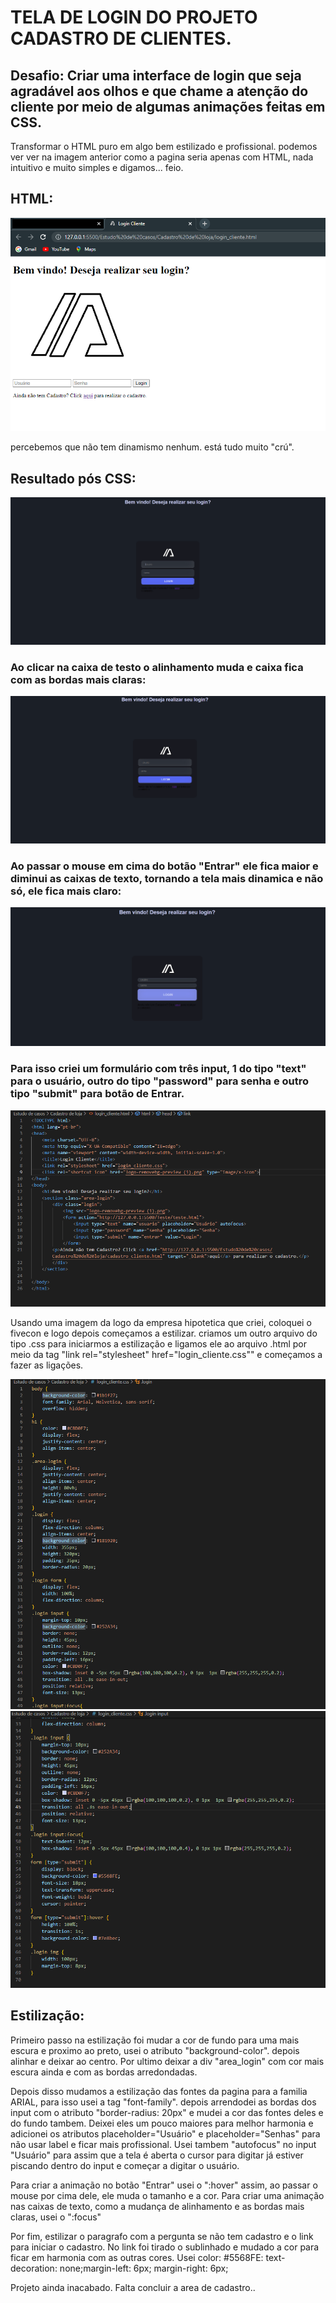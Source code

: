 <h1> TELA DE LOGIN DO PROJETO CADASTRO DE CLIENTES.</h1>
<h2> Desafio: Criar uma interface de login que seja agradável aos olhos e que chame a atenção do cliente por meio de algumas animações feitas em CSS.</h2>

<p>Transformar o HTML puro em algo bem estilizado e profissional. podemos ver ver na imagem anterior como a pagina seria apenas com HTML, nada intuitivo e muito simples e digamos... feio.</p>
<h2>HTML:</h2>
<img src="HTML puro.png">
<p>percebemos que não tem dinamismo nenhum. está tudo muito "crú".</p>
<h2>Resultado pós CSS:</h2>
<img src="tela css1.png">
<h3>Ao clicar na caixa de testo o alinhamento muda e caixa fica com as bordas mais claras:</h3>
<img src="tela css2.png">
<h3>Ao passar o mouse em cima do botão "Entrar" ele fica maior e diminui as caixas de texto, tornando a tela mais dinamica e não só, ele fica mais claro:</h3>
<img src="tela css3.png">
<h3>Para isso criei um formulário com três input, 1 do tipo "text" para o usuário, outro do tipo "password" para senha e outro tipo "submit" para botão de Entrar.</h3>
<img src="codigo html.png">
<p>Usando uma imagem da logo da empresa hipotetica que criei, coloquei o fivecon e logo depois começamos a estilizar. criamos um outro arquivo do tipo .css para iniciarmos a estilização e ligamos ele ao arquivo .html por meio da tag  "link rel="stylesheet" href="login_cliente.css"" e começamos a fazer as ligações.</p>
<img src="codigo css1.png">
<img src="codigo css2.png">
<h2>Estilização:</h2>
<p>Primeiro passo na estilização foi mudar a cor de fundo para uma mais escura e proximo ao preto, usei o atributo "background-color". depois alinhar e deixar ao centro. Por ultimo deixar a div "area_login" com cor mais escura ainda e com as bordas arredondadas.</p>
<p>Depois disso mudamos a estilização das fontes da pagina para a familia ARIAL, para isso usei a tag "font-family". depois arrendodei as bordas dos input com o atributo "border-radius: 20px" e mudei a cor das fontes deles e do fundo tambem. Deixei eles um pouco maiores para melhor harmonia e adicionei os atributos placeholder="Usuário" e placeholder="Senhas" para não usar label e ficar mais profissional. Usei tambem "autofocus" no input "Usuário" para assim que a tela é aberta o cursor para digitar já estiver piscando dentro do input e começar a digitar o usuário.</p>
<p>Para criar a animação no botão "Entrar" usei o ":hover" assim, ao passar o mouse por cima dele, ele muda o tamanho e a cor. Para criar uma animação nas caixas de texto, como a mudança de alinhamento e as bordas mais claras, usei o ":focus" </p>
<p>Por fim, estilizar o paragrafo com a pergunta se não tem cadastro e o link para iniciar o cadastro.
No link foi tirado o sublinhado e mudado a cor para ficar em harmonia com as outras cores.
Usei color: #5568FE: text-decoration: none;margin-left: 6px;  margin-right: 6px;</p>
<p>Projeto ainda inacabado. Falta concluir a area de cadastro..</p>
